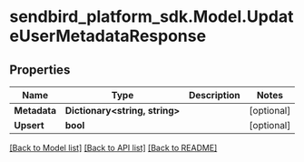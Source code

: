 
# sendbird_platform_sdk.Model.UpdateUserMetadataResponse

## Properties

Name | Type | Description | Notes
------------ | ------------- | ------------- | -------------
**Metadata** | **Dictionary&lt;string, string&gt;** |  | [optional] 
**Upsert** | **bool** |  | [optional] 

[[Back to Model list]](../README.md#documentation-for-models)
[[Back to API list]](../README.md#documentation-for-api-endpoints)
[[Back to README]](../README.md)

